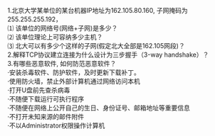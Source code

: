 1.北京大学某单位的某台机器IP地址为162.105.80.160, 子网掩码为255.255.255.192，    
⑴ 该单位的网络号(网络+子网)是多少？    
⑵ 该单位理论上可容纳多少主机？    
⑶ 北大可以有多少个这样的子网(假定北大全部是162.105网段)？    
2.解释TCP协议建立连接为什么设计为三步握手（3-way handshake）？    
3.有哪些恶意软件, 如何防范恶意软件？    
·安装杀毒软件、防护软件，及时更新下载补丁。    
·使用防火墙，禁止外部计算机通过网络访问本机    
·打开U盘前先查杀病毒    
·不随便下载运行可执行程序    
·不随便在网络上公开自己的生日、身份证号、邮箱地址等重要信息    
·不打开未知来源的邮件附件    
·不以Administrator权限操作计算机    
